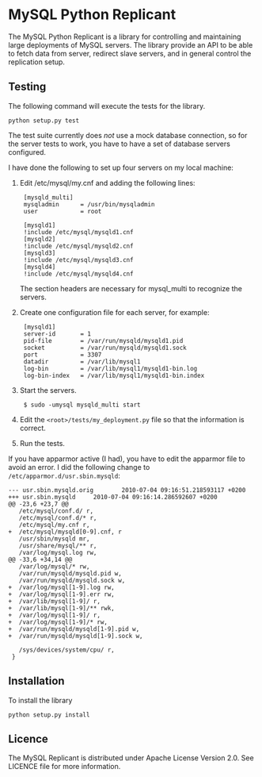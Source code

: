 # MySQL Python Replicant

The MySQL Python Replicant is a library for controlling and
maintaining large deployments of MySQL servers. The library provide an
API to be able to fetch data from server, redirect slave servers, and
in general control the replication setup.


## Testing

The following command will execute the tests for the library.

    python setup.py test

The test suite currently does *not* use a mock database connection, so
for the server tests to work, you have to have a set of database
servers configured.

I have done the following to set up four servers on my local machine:

1. Edit /etc/mysql/my.cnf and adding the following lines:

        [mysqld_multi]
	    mysqladmin      = /usr/bin/mysqladmin
		user            = root

		[mysqld1]
		!include /etc/mysql/mysqld1.cnf
		[mysqld2]
		!include /etc/mysql/mysqld2.cnf
		[mysqld3]
		!include /etc/mysql/mysqld3.cnf
		[mysqld4]
		!include /etc/mysql/mysqld4.cnf

   The section headers are necessary for mysql_multi to recognize the
   servers.

2. Create one configuration file for each server, for example:

		[mysqld1]
		server-id       = 1
		pid-file        = /var/run/mysqld/mysqld1.pid
		socket          = /var/run/mysqld/mysqld1.sock
		port            = 3307
		datadir         = /var/lib/mysql1
		log-bin         = /var/lib/mysql1/mysqld1-bin.log
		log-bin-index   = /var/lib/mysql1/mysqld1-bin.index
   
3. Start the servers.

        $ sudo -umysql mysqld_multi start

4. Edit the `<root>/tests/my_deployment.py` file so that the information
   is correct.

5. Run the tests.


If you have apparmor active (I had), you have to edit the apparmor
file to avoid an error. I did the following change to
`/etc/apparmor.d/usr.sbin.mysqld`:

    --- usr.sbin.mysqld.orig        2010-07-04 09:16:51.218593117 +0200
    +++ usr.sbin.mysqld     2010-07-04 09:16:14.286592607 +0200
    @@ -23,6 +23,7 @@
       /etc/mysql/conf.d/ r,
       /etc/mysql/conf.d/* r,
       /etc/mysql/my.cnf r,
    +  /etc/mysql/mysqld[0-9].cnf, r
       /usr/sbin/mysqld mr,
       /usr/share/mysql/** r,
       /var/log/mysql.log rw,
    @@ -33,6 +34,14 @@
       /var/log/mysql/* rw,
       /var/run/mysqld/mysqld.pid w,
       /var/run/mysqld/mysqld.sock w,
    +  /var/log/mysql[1-9].log rw,
    +  /var/log/mysql[1-9].err rw,
    +  /var/lib/mysql[1-9]/ r,
    +  /var/lib/mysql[1-9]/** rwk,
    +  /var/log/mysql[1-9]/ r,
    +  /var/log/mysql[1-9]/* rw,
    +  /var/run/mysqld/mysqld[1-9].pid w,
    +  /var/run/mysqld/mysqld[1-9].sock w,

       /sys/devices/system/cpu/ r,
     }


## Installation

To install the library

    python setup.py install

## Licence

The MySQL Replicant is distributed under Apache License Version
2.0. See LICENCE file for more information.
